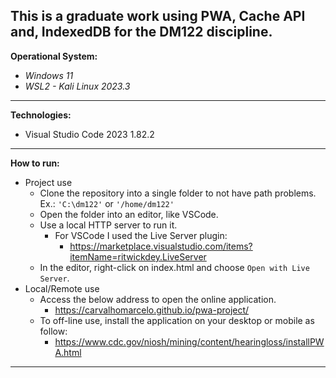 ## This is a graduate work using PWA, Cache API and, IndexedDB for the DM122 discipline.

**Operational System:**

- *Windows 11*
- *WSL2 - Kali Linux 2023.3*

---

**Technologies:**

- Visual Studio Code 2023 1.82.2

---

**How to run:**

- Project use
    - Clone the repository into a single folder to not have path problems. Ex.: `'C:\dm122'` or `'/home/dm122'`
    - Open the folder into an editor, like VSCode.
    - Use a local HTTP server to run it.
        - For VSCode I used the Live Server plugin:
            - https://marketplace.visualstudio.com/items?itemName=ritwickdey.LiveServer
    - In the editor, right-click on index.html and choose `Open with Live Server`.
- Local/Remote use
   - Access the below address to open the online application.
        - https://carvalhomarcelo.github.io/pwa-project/
   - To off-line use, install the application on your desktop or mobile as follow:
        - https://www.cdc.gov/niosh/mining/content/hearingloss/installPWA.html

---
